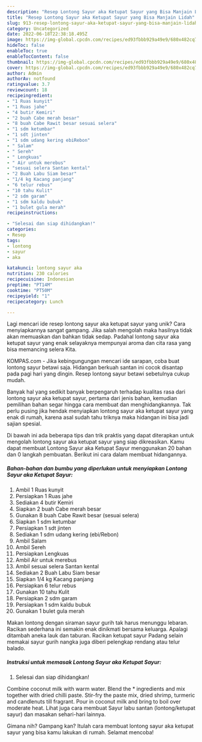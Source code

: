 ```yaml
---
description: "Resep Lontong Sayur aka Ketupat Sayur yang Bisa Manjain Lidah"
title: "Resep Lontong Sayur aka Ketupat Sayur yang Bisa Manjain Lidah"
slug: 913-resep-lontong-sayur-aka-ketupat-sayur-yang-bisa-manjain-lidah
category: Uncategorized
date: 2022-06-18T22:38:18.495Z
image: https://img-global.cpcdn.com/recipes/ed93fbbb929a49e9/680x482cq70/lontong-sayur-aka-ketupat-sayur-foto-resep-utama.jpg
hideToc: false
enableToc: true
enableTocContent: false
thumbnail: https://img-global.cpcdn.com/recipes/ed93fbbb929a49e9/680x482cq70/lontong-sayur-aka-ketupat-sayur-foto-resep-utama.jpg
cover: https://img-global.cpcdn.com/recipes/ed93fbbb929a49e9/680x482cq70/lontong-sayur-aka-ketupat-sayur-foto-resep-utama.jpg
author: Admin
authorAv: notfound
ratingvalue: 3.7
reviewcount: 18
recipeingredient:
- "1 Ruas kunyit"
- "1 Ruas jahe"
- "4 butir Kemiri"
- "2 buah Cabe merah besar"
- "8 buah Cabe Rawit besar sesuai selera"
- "1 sdm ketumbar"
- "1 sdt jinten"
- "1 sdm udang kering ebiRebon"
- " Salam"
- " Sereh"
- " Lengkuas"
- " Air untuk merebus"
- "sesuai selera Santan kental"
- "2 Buah Labu Siam besar"
- "1/4 kg Kacang panjang"
- "6 telur rebus"
- "10 tahu Kulit"
- "2 sdm garam"
- "1 sdm kaldu bubuk"
- "1 bulet gula merah"
recipeinstructions:

- "Selesai dan siap dihidangkan!"
categories:
- Resep
tags:
- lontong
- sayur
- aka

katakunci: lontong sayur aka 
nutrition: 230 calories
recipecuisine: Indonesian
preptime: "PT14M"
cooktime: "PT50M"
recipeyield: "1"
recipecategory: Lunch

---
```





Lagi mencari ide resep lontong sayur aka ketupat sayur yang unik? Cara menyiapkannya sangat gampang. Jika salah mengolah maka hasilnya tidak akan memuaskan dan bahkan tidak sedap. Padahal lontong sayur aka ketupat sayur yang enak selayaknya mempunyai aroma dan cita rasa yang bisa memancing selera Kita.





KOMPAS.com - Jika kebingungungan mencari ide sarapan, coba buat lontong sayur betawi saja. Hidangan berkuah santan ini cocok disantap pada pagi hari yang dingin. Resep lontong sayur betawi sebetulnya cukup mudah.

Banyak hal yang sedikit banyak berpengaruh terhadap kualitas rasa dari lontong sayur aka ketupat sayur, pertama dari jenis bahan, kemudian pemilihan bahan segar hingga cara membuat dan menghidangkannya. Tak perlu pusing jika hendak menyiapkan lontong sayur aka ketupat sayur yang enak di rumah, karena asal sudah tahu triknya maka hidangan ini bisa jadi sajian spesial.






Di bawah ini ada beberapa tips dan trik praktis yang dapat diterapkan untuk mengolah lontong sayur aka ketupat sayur yang siap dikreasikan. Kamu dapat membuat Lontong Sayur aka Ketupat Sayur menggunakan 20 bahan dan 0 langkah pembuatan. Berikut ini cara dalam membuat hidangannya.

<!--inarticleads1-->

##### Bahan-bahan dan bumbu yang diperlukan untuk menyiapkan Lontong Sayur aka Ketupat Sayur:

1. Ambil 1 Ruas kunyit
1. Persiapkan 1 Ruas jahe
1. Sediakan 4 butir Kemiri
1. Siapkan 2 buah Cabe merah besar
1. Gunakan 8 buah Cabe Rawit besar (sesuai selera)
1. Siapkan 1 sdm ketumbar
1. Persiapkan 1 sdt jinten
1. Sediakan 1 sdm udang kering (ebi/Rebon)
1. Ambil  Salam
1. Ambil  Sereh
1. Persiapkan  Lengkuas
1. Ambil  Air untuk merebus
1. Ambil sesuai selera Santan kental
1. Sediakan 2 Buah Labu Siam besar
1. Siapkan 1/4 kg Kacang panjang
1. Persiapkan 6 telur rebus
1. Gunakan 10 tahu Kulit
1. Persiapkan 2 sdm garam
1. Persiapkan 1 sdm kaldu bubuk
1. Gunakan 1 bulet gula merah


Makan lontong dengan siraman sayur gurih tak harus menunggu lebaran. Racikan sederhana ini semakin enak dinikmati bersama keluarga. Apalagi ditambah aneka lauk dan taburan. Racikan ketupat sayur Padang selain memakai sayur gurih nangka juga diberi pelengkap rendang atau telur balado. 

<!--inarticleads2-->

##### Instruksi untuk memasak Lontong Sayur aka Ketupat Sayur:


1. Selesai dan siap dihidangkan!

Combine coconut milk with warm water. Blend the * ingredients and mix together with dried chilli paste. Stir-fry the paste mix, dried shrimp, turmeric and candlenuts till fragrant. Pour in coconut milk and bring to boil over moderate heat. Lihat juga cara membuat Sayur labu santan (lontong/ketupat sayur) dan masakan sehari-hari lainnya. 

Gimana nih? Gampang kan? Itulah cara membuat lontong sayur aka ketupat sayur yang bisa kamu lakukan di rumah. Selamat mencoba!

